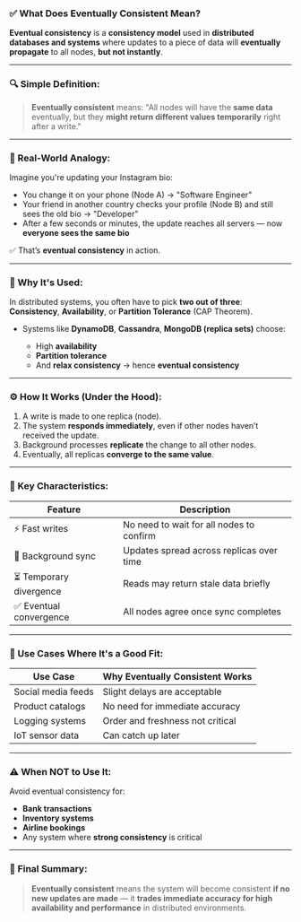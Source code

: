 ### ✅ What Does **Eventually Consistent** Mean?

**Eventual consistency** is a **consistency model** used in **distributed databases and systems** where updates to a piece of data will **eventually propagate** to all nodes, **but not instantly**.

---

### 🔍 Simple Definition:

> **Eventually consistent** means:
> "All nodes will have the **same data** eventually, but they **might return different values temporarily** right after a write."

---

### 🧠 Real-World Analogy:

Imagine you're updating your Instagram bio:

* You change it on your phone (Node A) → "Software Engineer"
* Your friend in another country checks your profile (Node B) and still sees the old bio → "Developer"
* After a few seconds or minutes, the update reaches all servers — now **everyone sees the same bio**

✅ That’s **eventual consistency** in action.

---

### 🔁 Why It's Used:

In distributed systems, you often have to pick **two out of three**:
**Consistency**, **Availability**, or **Partition Tolerance** (CAP Theorem).

* Systems like **DynamoDB**, **Cassandra**, **MongoDB (replica sets)** choose:

  * High **availability**
  * **Partition tolerance**
  * And **relax consistency** → hence **eventual consistency**

---

### ⚙️ How It Works (Under the Hood):

1. A write is made to one replica (node).
2. The system **responds immediately**, even if other nodes haven’t received the update.
3. Background processes **replicate** the change to all other nodes.
4. Eventually, all replicas **converge to the same value**.

---

### 📌 Key Characteristics:

| Feature                | Description                              |
| ---------------------- | ---------------------------------------- |
| ⚡ Fast writes          | No need to wait for all nodes to confirm |
| 🔁 Background sync     | Updates spread across replicas over time |
| ⏳ Temporary divergence | Reads may return stale data briefly      |
| ✅ Eventual convergence | All nodes agree once sync completes      |

---

### 🧪 Use Cases Where It's a Good Fit:

| Use Case           | Why Eventually Consistent Works  |
| ------------------ | -------------------------------- |
| Social media feeds | Slight delays are acceptable     |
| Product catalogs   | No need for immediate accuracy   |
| Logging systems    | Order and freshness not critical |
| IoT sensor data    | Can catch up later               |

---

### ⚠️ When NOT to Use It:

Avoid eventual consistency for:

* **Bank transactions**
* **Inventory systems**
* **Airline bookings**
* Any system where **strong consistency** is critical

---

### 🧠 Final Summary:

> **Eventually consistent** means the system will become consistent **if no new updates are made** — it **trades immediate accuracy for high availability and performance** in distributed environments.